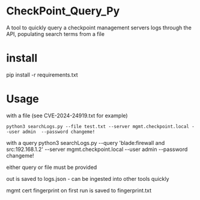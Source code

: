 # CheckPoint_Query_Py
A tool to quickly query a checkpoint management servers logs through the API, populating search terms from a file 

# install

pip install -r requirements.txt

# Usage

with a file (see CVE-2024-24919.txt for example) 
```
python3 searchLogs.py --file test.txt --server mgmt.checkpoint.local --user admin  --password changeme!
```
with a query 
python3 searchLogs.py --query 'blade:firewall and src:192.168.1.2' --server mgmt.checkpoint.local --user admin  --password changeme!

either query or file must be provided 

out is saved to logs.json - can be ingested into other tools quickly

mgmt cert fingerprint on first run is saved to fingerprint.txt


